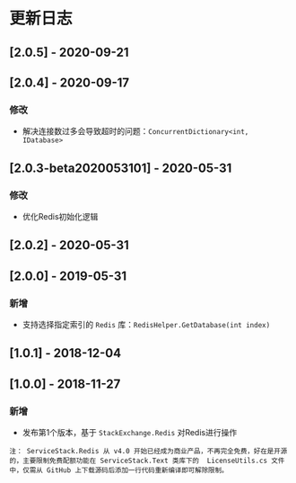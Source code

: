 ﻿# 更新日志

## [2.0.5] - 2020-09-21

## [2.0.4] - 2020-09-17

### 修改

- 解决连接数过多会导致超时的问题：`ConcurrentDictionary<int, IDatabase>`

## [2.0.3-beta2020053101] - 2020-05-31

### 修改

- 优化Redis初始化逻辑

## [2.0.2] - 2020-05-31

## [2.0.0] - 2019-05-31

### 新增

* 支持选择指定索引的 `Redis` 库：`RedisHelper.GetDatabase(int index)`

## [1.0.1] - 2018-12-04

## [1.0.0] - 2018-11-27

### 新增

* 发布第1个版本，基于 `StackExchange.Redis` 对Redis进行操作

```
注： ServiceStack.Redis 从 v4.0 开始已经成为商业产品，不再完全免费，好在是开源的，主要限制免费配额功能在 ServiceStack.Text 类库下的  LicenseUtils.cs 文件中，仅需从 GitHub 上下载源码后添加一行代码重新编译即可解除限制。
```